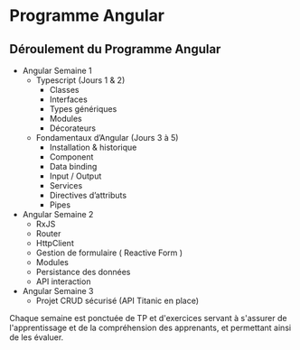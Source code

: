 # Programme Angular

## Déroulement du Programme Angular

- Angular Semaine 1
    - Typescript (Jours 1 & 2)
        - Classes
        - Interfaces
        - Types génériques
        - Modules
        - Décorateurs
    - Fondamentaux d’Angular (Jours 3 à 5)
        - Installation & historique
        - Component
        - Data binding
        - Input / Output
        - Services
        - Directives d’attributs
        - Pipes
- Angular Semaine 2
    - RxJS
    - Router
    - HttpClient
    - Gestion de formulaire ( Reactive Form )
    - Modules
    - Persistance des données
    - API interaction
- Angular Semaine 3
    - Projet CRUD sécurisé (API Titanic en place)

Chaque semaine est ponctuée de TP et d'exercices servant à s'assurer de l'apprentissage et de la compréhension des apprenants, et permettant ainsi de les évaluer.
